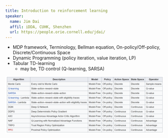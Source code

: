 ```yaml
---
title: Introduction to reinforcement learning
speaker:
  name: Jim Dai
  affil: iDDA, CUHK, Shenzhen
  url: https://people.orie.cornell.edu/jdai/
---
```


- MDP framework, Terminology, Bellman equation, On-policy/Off-policy, Discrete/Continuous Space
- Dynamic Programming (policy iteration, value iteration, LP)
- Tabular TD-learning 
  - may be, TD control (Q-learning, SARSA)

<img src="/static/img/comp_rl_alg.png" alt="Comparison of reinforcement learning algorithms" width="500" align="middle">
